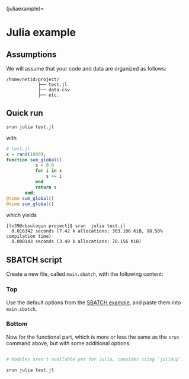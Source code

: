 (juliaexample)=
# Julia example

## Assumptions


We will assume that your code and data are organized as follows:

```
/home/netid/project/
            ├── test.jl
            ├── data.csv
            ├── etc.
```

## Quick run

```
srun julia test.jl
```
with

```julia
# test.jl
x = rand(1000);
function sum_global()
           s = 0.0
           for i in x
               s += i
           end
           return s
       end;
@time sum_global()
@time sum_global()
```

which yields

```
[lv39@cbsulogin project]$ srun  julia test.jl
  0.016342 seconds (7.42 k allocations: 303.106 KiB, 98.58% compilation time)
  0.000143 seconds (3.49 k allocations: 70.156 KiB)
```

## SBATCH script

Create a new file, called `main.sbatch`, with the following content:

### Top

Use the default options from the [SBATCH example](sbatchexample), and paste them into `main.sbatch`.

### Bottom

Now for the functional part, which is more or less the same as the `srun` command above, but with some additional options:

```bash

# Modules aren't available yet for Julia, consider using `juliaup`. 

srun julia test.jl
```